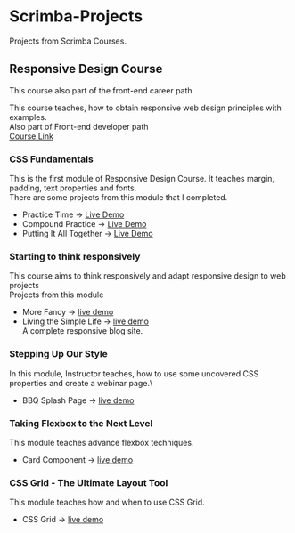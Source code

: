# Scrimba-Projects

Projects from Scrimba Courses.

## Responsive Design Course

This course also part of the front-end career path.

This course teaches, how to obtain responsive web design principles with examples.\
Also part of Front-end developer path\
[Course Link](https://scrimba.com/learn/responsive)

### CSS Fundamentals

This is the first module of Responsive Design Course. It teaches margin, padding, text properties and fonts.\
There are some projects from this module that I completed.

- Practice Time -> [Live Demo](https://muhammedogz.github.io/Scrimba-Projects/Responsive-Design/CSS-Fundamentals/Practice-Time/)
- Compound Practice -> [Live Demo](https://muhammedogz.github.io/Scrimba-Projects/Responsive-Design/CSS-Fundamentals/Compound-Practice/)
- Putting It All Together -> [Live Demo](https://muhammedogz.github.io/Scrimba-Projects/Responsive-Design/CSS-Fundamentals/Putting-It-All-Together)

### Starting to think responsively

This course aims to think responsively and adapt responsive design to web projects\
Projects from this module

- More Fancy -> [live demo](https://muhammedogz.github.io/Scrimba-Projects/Responsive-Design/Starting-to-think-responsively/More-Fancy/)
- Living the Simple Life -> [live demo](https://muhammedogz.github.io/Scrimba-Projects/Responsive-Design/Starting-to-think-responsively/Living-The-Simple-Life/)\
    A complete responsive blog site.

### Stepping Up Our Style

In this module, Instructor teaches, how to use some uncovered CSS properties and create a webinar page.\

- BBQ Splash Page -> [live demo](https://muhammedogz.github.io/Scrimba-Projects/Responsive-Design/Stepping-up-our-style/BBQ-Splash/index.html)

### Taking Flexbox to the Next Level

This module teaches advance flexbox techniques.

- Card Component -> [live demo](https://muhammedogz.github.io/Scrimba-Projects/Responsive-Design/Taking-Flexbox-to-Next-Level/)
  
### CSS Grid - The Ultimate Layout Tool

This module teaches how and when to use CSS Grid.

- CSS Grid -> [live demo](https://muhammedogz.github.io/Scrimba-Projects/Responsive-Design/CSS-Grid/index.html)
  